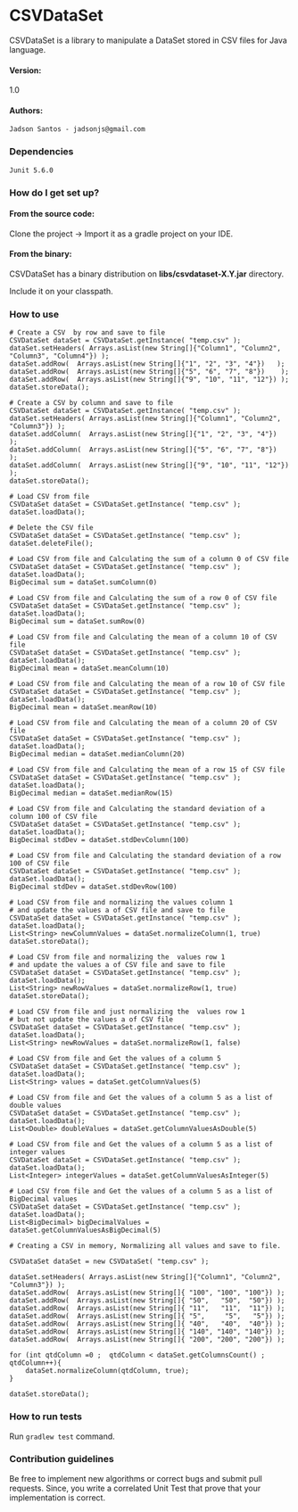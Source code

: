 # CSVDataSet
CSVDataSet is a library to manipulate a DataSet stored in CSV files for Java language. 

#### Version: 

1.0

#### Authors:

    Jadson Santos - jadsonjs@gmail.com
    
    
### Dependencies
    
    Junit 5.6.0
    
### How do I get set up?

#### From the source code:

   Clone the project -> Import it as a gradle project on your IDE.

#### From the binary:

   CSVDataSet has a binary distribution on **libs/csvdataset-X.Y.jar** directory.
   
   Include it on your classpath.    
    

### How to use

```
# Create a CSV  by row and save to file
CSVDataSet dataSet = CSVDataSet.getInstance( "temp.csv" );
dataSet.setHeaders( Arrays.asList(new String[]{"Column1", "Column2", "Column3", "Column4"}) );
dataSet.addRow(  Arrays.asList(new String[]{"1", "2", "3", "4"})   );
dataSet.addRow(  Arrays.asList(new String[]{"5", "6", "7", "8"})    );
dataSet.addRow(  Arrays.asList(new String[]{"9", "10", "11", "12"}) );
dataSet.storeData();
```

```
# Create a CSV by column and save to file
CSVDataSet dataSet = CSVDataSet.getInstance( "temp.csv" );
dataSet.setHeaders( Arrays.asList(new String[]{"Column1", "Column2", "Column3"}) );
dataSet.addColumn(  Arrays.asList(new String[]{"1", "2", "3", "4"})   );
dataSet.addColumn(  Arrays.asList(new String[]{"5", "6", "7", "8"})    );
dataSet.addColumn(  Arrays.asList(new String[]{"9", "10", "11", "12"}) );
dataSet.storeData();
```


```
# Load CSV from file
CSVDataSet dataSet = CSVDataSet.getInstance( "temp.csv" );
dataSet.loadData();
```

```
# Delete the CSV file
CSVDataSet dataSet = CSVDataSet.getInstance( "temp.csv" );
dataSet.deleteFile();
```

```
# Load CSV from file and Calculating the sum of a column 0 of CSV file
CSVDataSet dataSet = CSVDataSet.getInstance( "temp.csv" );
dataSet.loadData();
BigDecimal sum = dataSet.sumColumn(0)
```

```
# Load CSV from file and Calculating the sum of a row 0 of CSV file
CSVDataSet dataSet = CSVDataSet.getInstance( "temp.csv" );
dataSet.loadData();
BigDecimal sum = dataSet.sumRow(0)
```


```
# Load CSV from file and Calculating the mean of a column 10 of CSV file
CSVDataSet dataSet = CSVDataSet.getInstance( "temp.csv" );
dataSet.loadData();
BigDecimal mean = dataSet.meanColumn(10)
```

```
# Load CSV from file and Calculating the mean of a row 10 of CSV file
CSVDataSet dataSet = CSVDataSet.getInstance( "temp.csv" );
dataSet.loadData();
BigDecimal mean = dataSet.meanRow(10)
```



```
# Load CSV from file and Calculating the mean of a column 20 of CSV file
CSVDataSet dataSet = CSVDataSet.getInstance( "temp.csv" );
dataSet.loadData();
BigDecimal median = dataSet.medianColumn(20)
```

```
# Load CSV from file and Calculating the mean of a row 15 of CSV file
CSVDataSet dataSet = CSVDataSet.getInstance( "temp.csv" );
dataSet.loadData();
BigDecimal median = dataSet.medianRow(15)
```


```
# Load CSV from file and Calculating the standard deviation of a column 100 of CSV file
CSVDataSet dataSet = CSVDataSet.getInstance( "temp.csv" );
dataSet.loadData();
BigDecimal stdDev = dataSet.stdDevColumn(100)
```

```
# Load CSV from file and Calculating the standard deviation of a row 100 of CSV file
CSVDataSet dataSet = CSVDataSet.getInstance( "temp.csv" );
dataSet.loadData();
BigDecimal stdDev = dataSet.stdDevRow(100)
```



```
# Load CSV from file and normalizing the values column 1 
# and update the values a of CSV file and save to file
CSVDataSet dataSet = CSVDataSet.getInstance( "temp.csv" );
dataSet.loadData();
List<String> newColumnValues = dataSet.normalizeColumn(1, true)
dataSet.storeData();
```

```
# Load CSV from file and normalizing the  values row 1 
# and update the values a of CSV file and save to file
CSVDataSet dataSet = CSVDataSet.getInstance( "temp.csv" );
dataSet.loadData();
List<String> newRowValues = dataSet.normalizeRow(1, true)
dataSet.storeData();
```

```
# Load CSV from file and just normalizing the  values row 1 
# but not update the values a of CSV file
CSVDataSet dataSet = CSVDataSet.getInstance( "temp.csv" );
dataSet.loadData();
List<String> newRowValues = dataSet.normalizeRow(1, false)
```


```
# Load CSV from file and Get the values of a column 5
CSVDataSet dataSet = CSVDataSet.getInstance( "temp.csv" );
dataSet.loadData();
List<String> values = dataSet.getColumnValues(5)
```


```
# Load CSV from file and Get the values of a column 5 as a list of double values
CSVDataSet dataSet = CSVDataSet.getInstance( "temp.csv" );
dataSet.loadData();
List<Double> doubleValues = dataSet.getColumnValuesAsDouble(5)
```

```
# Load CSV from file and Get the values of a column 5 as a list of integer values
CSVDataSet dataSet = CSVDataSet.getInstance( "temp.csv" );
dataSet.loadData();
List<Integer> integerValues = dataSet.getColumnValuesAsInteger(5)
```


```
# Load CSV from file and Get the values of a column 5 as a list of BigDecimal values
CSVDataSet dataSet = CSVDataSet.getInstance( "temp.csv" );
dataSet.loadData();
List<BigDecimal> bigDecimalValues = dataSet.getColumnValuesAsBigDecimal(5)
```



```
# Creating a CSV in memory, Normalizing all values and save to file.

CSVDataSet dataSet = new CSVDataSet( "temp.csv" );

dataSet.setHeaders( Arrays.asList(new String[]{"Column1", "Column2", "Column3"}) );
dataSet.addRow(  Arrays.asList(new String[]{ "100", "100", "100"}) );
dataSet.addRow(  Arrays.asList(new String[]{ "50",   "50",  "50"}) );
dataSet.addRow(  Arrays.asList(new String[]{ "11",   "11",  "11"}) );
dataSet.addRow(  Arrays.asList(new String[]{ "5",     "5",   "5"}) );
dataSet.addRow(  Arrays.asList(new String[]{ "40",   "40",  "40"}) );
dataSet.addRow(  Arrays.asList(new String[]{ "140", "140", "140"}) );
dataSet.addRow(  Arrays.asList(new String[]{ "200", "200", "200"}) );

for (int qtdColumn =0 ;  qtdColumn < dataSet.getColumnsCount() ; qtdColumn++){
    dataSet.normalizeColumn(qtdColumn, true);
}

dataSet.storeData();

```


### How to run tests

 Run ```gradlew test``` command.
 
  
### Contribution guidelines

Be free to implement new algorithms or correct bugs and submit pull requests. Since, you write a correlated Unit Test that prove that your implementation is correct.

 
